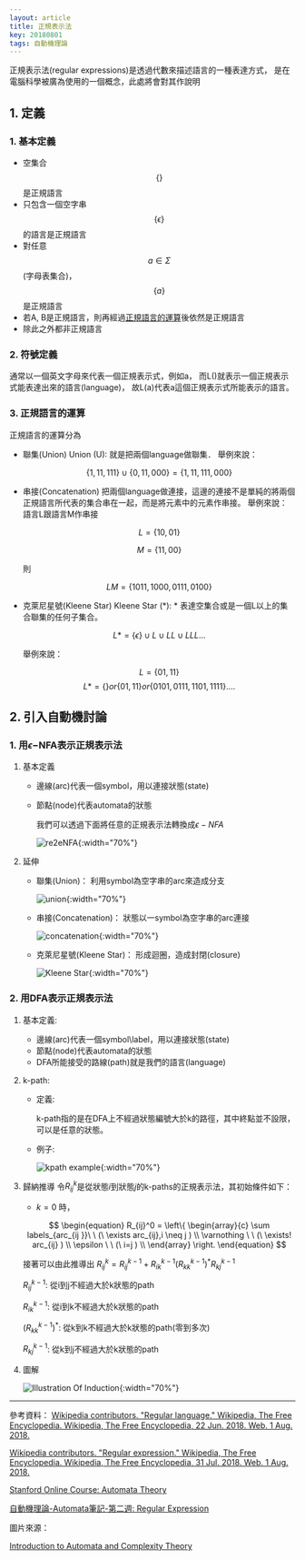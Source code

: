 ```yaml
---
layout: article
title: 正規表示法
key: 20180801
tags: 自動機理論
---
```


正規表示法(regular expressions)是透過代數來描述語言的一種表達方式，
是在電腦科學被廣為使用的一個概念，此處將會對其作說明

<!--more-->

## 1. 定義
### 1. 基本定義
* 空集合$$\{  \}$$是正規語言
* 只包含一個空字串$$\{\epsilon\}$$的語言是正規語言
* 對任意$$a\in\Sigma$$(字母表集合)，$$\{a\}$$是正規語言
* 若A, B是正規語言，則再經過[正規語言的運算](#3-正規語言的運算)後依然是正規語言
* 除此之外都非正規語言


### 2. 符號定義
通常以一個英文字母來代表一個正規表示式，例如a，
而L()就表示一個正規表示式能表達出來的語言(language)，
故L(a)代表a這個正規表示式所能表示的語言。


### 3. 正規語言的運算
正規語言的運算分為
- 聯集(Union)
   Union (U): 就是把兩個language做聯集．
   舉例來說： 

   $$ \left \{1, 11, 111\right \} \cup \left \{0, 11, 000\right \} = \left \{1, 11, 111, 000\right \} $$


- 串接(Concatenation)
   把兩個language做連接，這邊的連接不是單純的將兩個正規語言所代表的集合串在一起，而是將元素中的元素作串接。
   舉例來說：
   語言L跟語言M作串接

   $$ L = \left \{ 10, 01 \right \} $$

   $$ M = \left \{ 11, 00 \right \} $$

   則

   $$ LM = \left \{ 1011, 1000, 0111, 0100 \right \} $$



- 克萊尼星號(Kleene Star)
   Kleene Star (*): * 表達空集合或是一個L以上的集合聯集的任何子集合。 

   $$ L* = \left \{ \epsilon \right \} \cup L \cup LL \cup LLL ... $$

   舉例來說：

   $$ L = \left \{01, 11\right \} $$
   $$ L*= \left \{\right \} or \left \{01, 11\right \} or \left \{0101, 0111, 1101, 1111\right \} .... $$

## 2. 引入自動機討論
### 1. 用$\epsilon-$NFA表示正規表示法
1. 基本定義
   * 邊線(arc)代表一個symbol，用以連接狀態(state)
   * 節點(node)代表automata的狀態


     我們可以透過下面將任意的正規表示法轉換成$\epsilon-NFA$


     ![re2eNFA](/Learning-Lounge/pic/automata/regularExpressions/RE2eNFA.png){:width="70%"}

2. 延伸
   - 聯集(Union)：
     利用symbol為空字串的arc來造成分支

     ![union](/Learning-Lounge/pic/automata/regularExpressions/union.png){:width="70%"}


   - 串接(Concatenation)：
     狀態以一symbol為空字串的arc連接

     ![concatenation](/Learning-Lounge/pic/automata/regularExpressions/concatenation.png){:width="70%"}



   - 克萊尼星號(Kleene Star)：
     形成迴圈，造成封閉(closure)

     ![Kleene Star](/Learning-Lounge/pic/automata/regularExpressions/KleeneStar.png){:width="70%"}


### 2. 用DFA表示正規表示法
1. 基本定義:
   * 邊線(arc)代表一個symbol\label，用以連接狀態(state)
   * 節點(node)代表automata的狀態
   * DFA所能接受的路線(path)就是我們的語言(language)

2. k-path:
   * 定義:

     k-path指的是在DFA上不經過狀態編號大於k的路徑，其中終點並不設限，可以是任意的狀態。

   * 例子:

     ![kpath example](/Learning-Lounge/pic/automata/regularExpressions/kpath_example.png){:width="70%"}
     

3. 歸納推導
   令$R_{ij}^k$是從狀態$i$到狀態$j$的k-paths的正規表示法，其初始條件如下：
   * $k=0$ 時，

    $$
    \begin{equation}
      R_{ij}^0  = \left\{
       \begin{array}{c}
       \sum labels_{arc_{ij }}\ \ (\ \exists arc_{ij},i \neq j )  \\
       \varnothing \ \ (\ \exists! arc_{ij} )  \\
       \epsilon \ \ (\ i=j )  \\
       \end{array}
      \right.
    \end{equation}
    $$

   接著可以由此推導出
   $R_{ij}^k = R_{ij}^{k-1} + R_{ik}^{k-1}(R_{kk}^{k-1})^*R_{kj}^{k-1}$
   
   $R_{ij}^{k-1}$: 從i到j不經過大於k狀態的path


   $R_{ik}^{k-1}$: 從i到k不經過大於k狀態的path


   $(R_{kk}^{k-1})^*$: 從k到k不經過大於k狀態的path(零到多次)


   $R_{kj}^{k-1}$: 從k到j不經過大於k狀態的path

4. 圖解

   ![Illustration Of Induction](/Learning-Lounge/pic/automata/regularExpressions/IllustrationOfInduction.png){:width="70%"}


---
參考資料：
[Wikipedia contributors. "Regular language." Wikipedia, The Free Encyclopedia. Wikipedia, The Free Encyclopedia, 22 Jun. 2018. Web. 1 Aug. 2018.](https://en.wikipedia.org/wiki/Regular_language)

[Wikipedia contributors. "Regular expression." Wikipedia, The Free Encyclopedia. Wikipedia, The Free Encyclopedia, 31 Jul. 2018. Web. 1 Aug. 2018.](https://en.wikipedia.org/wiki/Regular_expression)

[Stanford Online Course: Automata Theory](https://lagunita.stanford.edu/courses/course-v1:ComputerScience+Automata+SelfPaced/about)

[自動機理論-Automata筆記-第二週: Regular Expression](http://www.evanlin.com/moocs-coursera-automata-note2/)


圖片來源：

[Introduction to Automata and Complexity Theory](http://infolab.stanford.edu/~ullman/ialc/spr10/spr10.html#LECTURE%20NOTES)

